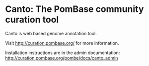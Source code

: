 Canto: The PomBase community curation tool
===================================

Canto is web based genome annotation tool.

Visit http://curation.pombase.org/ for more information.

Installation instructions are in the admin documentation:
  http://curation.pombase.org/pombe/docs/canto_admin
